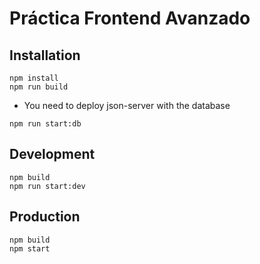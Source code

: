 # Práctica Frontend Avanzado

## Installation

```
npm install
npm run build
```

- You need to deploy json-server with the database

```
npm run start:db
```

## Development

```
npm build
npm run start:dev
```

## Production

```
npm build
npm start
```